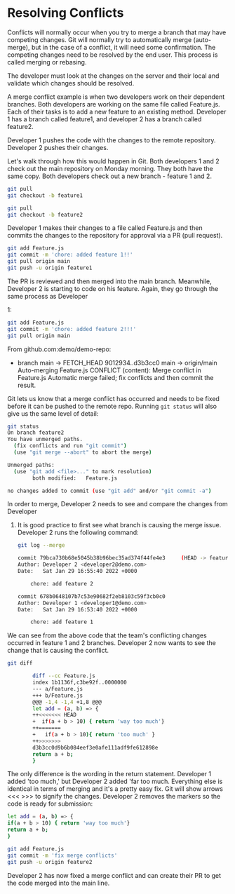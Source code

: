 # Resolving Conflicts

Conflicts will normally occur when you try to merge a branch that may have competing changes. Git will normally try to automatically merge (auto-merge), but in the case of a conflict, it will need some confirmation. The competing changes need to be resolved by the end user. This process is called merging or rebasing.

The developer must look at the changes on the server and their local and validate which changes should be resolved.

A merge conflict example is when two developers work on their dependent branches. Both developers are working on the same file called Feature.js. Each of their tasks is to add a new feature to an existing method. Developer 1 has a branch called feature1, and developer 2 has a branch called feature2.

Developer 1 pushes the code with the changes to the remote repository. Developer 2 pushes their changes.

Let's walk through how this would happen in Git. Both developers 1 and 2 check out the main repository on Monday morning. They both have the same copy. Both developers check out a new branch - feature 1 and 2.

```bash
git pull
git checkout -b feature1
  ```

 
```bash
git pull
git checkout -b feature2
  ```
Developer 1 makes their changes to a file called Feature.js and then commits the changes to the repository for approval via a PR (pull request).

```bash
git add Feature.js
git commit -m 'chore: added feature 1!!'
git pull origin main
git push -u origin feature1

```
The PR is reviewed and then merged into the main branch. Meanwhile, Developer 2 is starting to code on his feature. Again, they go through the same process as Developer 

1:
```bash
git add Feature.js
git commit -m 'chore: added feature 2!!!'
git pull origin main

```
From github.com:demo/demo-repo:

- branch main -> FETCH_HEAD
9012934..d3b3cc0 main -> origin/main
Auto-merging Feature.js
CONFLICT (content): Merge conflict in Feature.js
Automatic merge failed; fix conflicts and then commit the result.

Git lets us know that a merge conflict has occurred and needs to be fixed before it can be pushed to the remote repo. Running `git status` will also give us the same level of detail:

```bash
git status
On branch feature2
You have unmerged paths.
  (fix conflicts and run "git commit")
  (use "git merge --abort" to abort the merge)

Unmerged paths:
  (use "git add <file>..." to mark resolution)
        both modified:   Feature.js

no changes added to commit (use "git add" and/or "git commit -a")
```

In order to merge, Developer 2 needs to see and compare the changes from Developer 
1. It is good practice to first see what branch is causing the merge issue. Developer 2 runs the following command:
    ```bash
    git log --merge
    ```

    ```bash
    commit 79bca730b68e5045b38b96bec35ad374f44fe4e3     (HEAD -> feature2)
    Author: Developer 2 <developer2@demo.com>
    Date:   Sat Jan 29 16:55:40 2022 +0000

        chore: add feature 2

    commit 678b0648107b7c53e90682f2eb8103c59f3cb0c0
    Author: Developer 1 <developer1@demo.com>
    Date:   Sat Jan 29 16:53:40 2022 +0000

        chore: add feature 1
    ```

We can see from the above code that the team's conflicting changes occurred in feature 1 and 2 branches. Developer 2 now wants to see the change that is causing the conflict.
```bash
git diff
```
    
```bash
        diff --cc Feature.js
        index 1b1136f,c3be92f..0000000
        --- a/Feature.js
        +++ b/Feature.js
        @@@ -1,4 -1,4 +1,8 @@@
        let add = (a, b) => {
        ++<<<<<<< HEAD
        +  if(a + b > 10) { return 'way too much'}
        ++=======
        +   if(a + b > 10){ return 'too much' }
        ++>>>>>>>
        d3b3cc0d9b6b084eef3e0afe111adf9fe612898e
        return a + b;
        }
```

The only difference is the wording in the return statement. Developer 1 added 'too much,' but Developer 2 added 'far too much. Everything else is identical in terms of merging and it's a pretty easy fix. Git will show arrows <<< >>> to signify the changes. Developer 2 removes the markers so the code is ready for submission:

```bash
let add = (a, b) => {
if(a + b > 10) { return 'way too much'}
return a + b;
}
```
```bash
git add Feature.js
git commit -m 'fix merge conflicts'
git push -u origin feature2
```
Developer 2 has now fixed a merge conflict and can create their PR to get the code merged into the main line.